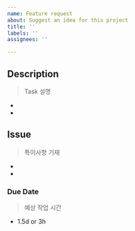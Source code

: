 ```yaml
---
name: Feature request
about: Suggest an idea for this project
title: ''
labels: ''
assignees: ''

---
```


## Description

> Task 설명

-
-

## Issue

> 특이사항 기재

-
-

### Due Date

> 예상 작업 시간

- 1.5d or 3h

